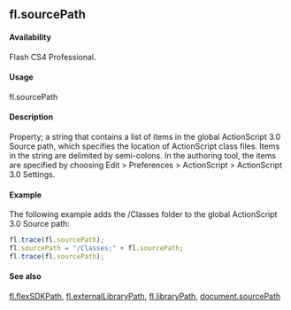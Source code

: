 ## fl.sourcePath

#### Availability

Flash CS4 Professional.

#### Usage

fl.sourcePath

#### Description

Property; a string that contains a list of items in the global ActionScript 3.0 Source path, which specifies the location of ActionScript class files. Items in the string are delimited by semi-colons. In the authoring tool, the items are specified by choosing Edit > Preferences > ActionScript > ActionScript 3.0 Settings.

#### Example

The following example adds the /Classes folder to the global ActionScript 3.0 Source path:
```javascript
fl.trace(fl.sourcePath);
fl.sourcePath = "/Classes;" + fl.sourcePath;
fl.trace(fl.sourcePath);

```
#### See also

[fl.flexSDKPath](../flash_object_(fl)/fl29.md), [fl.externalLibraryPath](../flash_object_(fl)/fl23.md), [fl.libraryPath](../flash_object_(fl)/fl39.md), [document.sourcePath](../Document_object/docum36.md)
